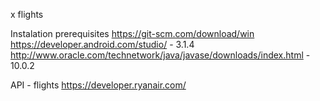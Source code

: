 x flights

Instalation prerequisites
https://git-scm.com/download/win
https://developer.android.com/studio/ - 3.1.4
http://www.oracle.com/technetwork/java/javase/downloads/index.html - 10.0.2

API - flights
https://developer.ryanair.com/

